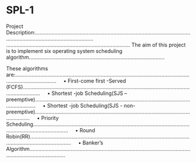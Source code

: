 # SPL-1

Project Description:....................................................................................................................................................................
....................................................................................
The aim of this project is to implement six operating system scheduling algorithm............................................................................................

These algorithms are:........................................................................................................................................................
    • First-come first -Served (FCFS)........................................................................................................................................
    • Shortest -job Scheduling(SJS – preemptive).............................................................................................................................
    • Shortest -job Scheduling(SJS - non-preemptive).........................................................................................................................
    • Priority Scheduling....................................................................................................................................................
    • Round Robin(RR)........................................................................................................................................................
    • Banker’s Algorithm.....................................................................................................................................................
